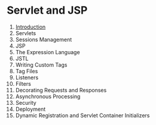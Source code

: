 # Servlet and JSP

1. [Introduction](https://github.com/asmalizaa/servletjsp/blob/main/chapter1.md)
2. Servlets
3. Sessions Management
4. JSP
5. The Expression Language
6. JSTL
7. Writing Custom Tags
8. Tag Files
9. Listeners
10. Filters
11. Decorating Requests and Responses
12. Asynchronous Processing
13. Security
14. Deployment
15. Dynamic Registration and Servlet Container Initializers
